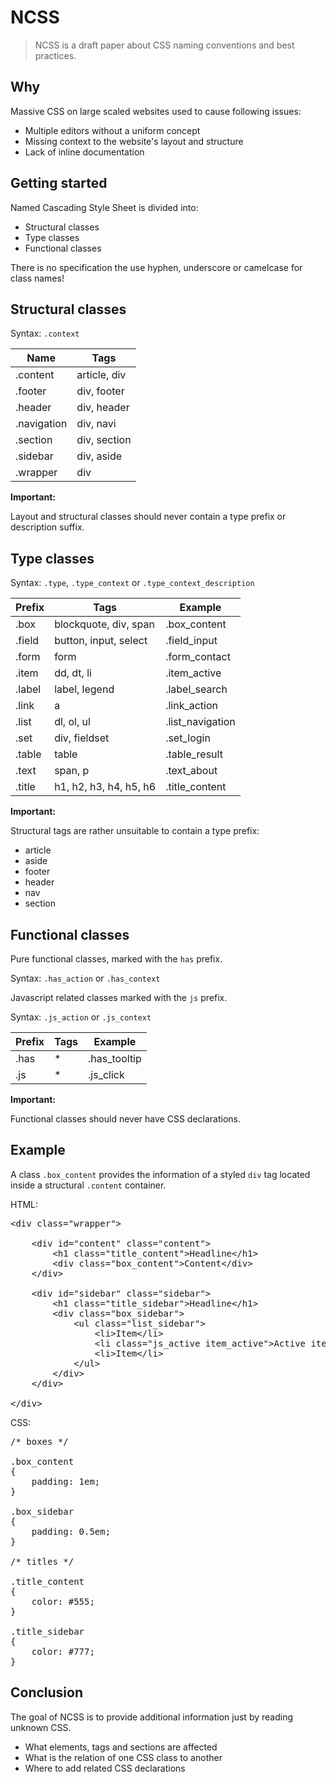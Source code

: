 NCSS
====

> NCSS is a draft paper about CSS naming conventions and best practices.


Why
---

Massive CSS on large scaled websites used to cause following issues:

- Multiple editors without a uniform concept
- Missing context to the website's layout and structure
- Lack of inline documentation


Getting started
---------------

Named Cascading Style Sheet is divided into:

- Structural classes
- Type classes
- Functional classes

There is no specification the use hyphen, underscore or camelcase for class names!


Structural classes
------------------

Syntax: <code>.context</code>

<table>
	<thead>
		<tr>
			<th>Name</th>
			<th>Tags</th>
		</tr>
	</thead>
	<tbody>
		<tr>
			<td>.content</td>
			<td>article, div</td>
		</tr>
		<tr>
			<td>.footer</td>
			<td>div, footer</td>
		</tr>
		<tr>
			<td>.header</td>
			<td>div, header</td>
		</tr>
		<tr>
			<td>.navigation</td>
			<td>div, navi</td>
		</tr>
		<tr>
			<td>.section</td>
			<td>div, section</td>
		</tr>
		<tr>
			<td>.sidebar</td>
			<td>div, aside</td>
		</tr>
		<tr>
			<td>.wrapper</td>
			<td>div</td>
		</tr>
	</tbody>
</table>

<strong>Important:</strong>

Layout and structural classes should never contain a type prefix or description suffix.


Type classes
------------

Syntax: <code>.type</code>, <code>.type&#95;context</code> or <code>.type&#95;context&#95;description</code>

<table>
	<thead>
		<tr>
			<th>Prefix</th>
			<th>Tags</th>
			<th>Example</th>
		</tr>
	</thead>
	<tbody>
		<tr>
			<td>.box</td>
			<td>blockquote, div, span</td>
			<td>.box_content</td>
		</tr>
		<tr>
			<td>.field</td>
			<td>button, input, select</td>
			<td>.field_input</td>
		</tr>
		<tr>
			<td>.form</td>
			<td>form</td>
			<td>.form_contact</td>
		</tr>
		<tr>
			<td>.item</td>
			<td>dd, dt, li</td>
			<td>.item_active</td>
		</tr>
		<tr>
			<td>.label</td>
			<td>label, legend</td>
			<td>.label_search</td>
		</tr>
		<tr>
			<td>.link</td>
			<td>a</td>
			<td>.link_action</td>
		</tr>
		<tr>
			<td>.list</td>
			<td>dl, ol, ul</td>
			<td>.list_navigation</td>
		</tr>
		<tr>
			<td>.set</td>
			<td>div, fieldset</td>
			<td>.set_login</td>
		</tr>
		<tr>
			<td>.table</td>
			<td>table</td>
			<td>.table_result</td>
		</tr>
		<tr>
			<td>.text</td>
			<td>span, p</td>
			<td>.text_about</td>
		</tr>
		<tr>
			<td>.title</td>
			<td>h1, h2, h3, h4, h5, h6</td>
			<td>.title_content</td>
		</tr>
	</tbody>
</table>

<strong>Important:</strong>

Structural tags are rather unsuitable to contain a type prefix:

- article
- aside
- footer
- header
- nav
- section


Functional classes
------------------

Pure functional classes, marked with the <code>has</code> prefix.

Syntax: <code>.has&#95;action</code> or <code>.has&#95;context</code>

Javascript related classes marked with the <code>js</code> prefix.

Syntax: <code>.js&#95;action</code> or <code>.js&#95;context</code>

<table>
	<thead>
		<tr>
			<th>Prefix</th>
			<th>Tags</th>
			<th>Example</th>
		</tr>
	</thead>
	<tbody>
		<tr>
			<td>.has</td>
			<td>*</td>
			<td>.has_tooltip</td>
		</tr>
		<tr>
			<td>.js</td>
			<td>*</td>
			<td>.js_click</td>
		</tr>
	</tbody>
</table>

<strong>Important:</strong>

Functional classes should never have CSS declarations.


Example
-------

A class <code>.box&#95;content</code> provides the information of a styled <code>div</code> tag located inside a structural <code>.content</code> container.


HTML:

<pre>
&lt;div class="wrapper"&gt;

	&lt;div id="content" class="content"&gt;
		&lt;h1 class="title_content"&gt;Headline&lt;/h1&gt;
		&lt;div class="box_content"&gt;Content&lt;/div&gt;
	&lt;/div&gt;

	&lt;div id="sidebar" class="sidebar"&gt;
		&lt;h1 class="title_sidebar"&gt;Headline&lt;/h1&gt;
		&lt;div class="box_sidebar"&gt;
			&lt;ul class="list_sidebar"&gt;
				&lt;li&gt;Item&lt;/li&gt;
				&lt;li class="js_active item_active"&gt;Active item&lt;/li&gt;
				&lt;li&gt;Item&lt;/li&gt;
			&lt;/ul&gt;
		&lt;/div&gt;
	&lt;/div&gt;

&lt;/div&gt;
</pre>

CSS:

<pre>
/* boxes */

.box_content
{
	padding: 1em;
}

.box_sidebar
{
	padding: 0.5em;
}

/* titles */

.title_content
{
	color: #555;
}

.title_sidebar
{
	color: #777;
}
</pre>


Conclusion
----------

The goal of NCSS is to provide additional information just by reading unknown CSS.

- What elements, tags and sections are affected
- What is the relation of one CSS class to another
- Where to add related CSS declarations
